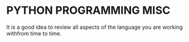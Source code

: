 # PYTHON PROGRAMMING MISC

It is a good idea to review all aspects of the language you are working withfrom time to time.
